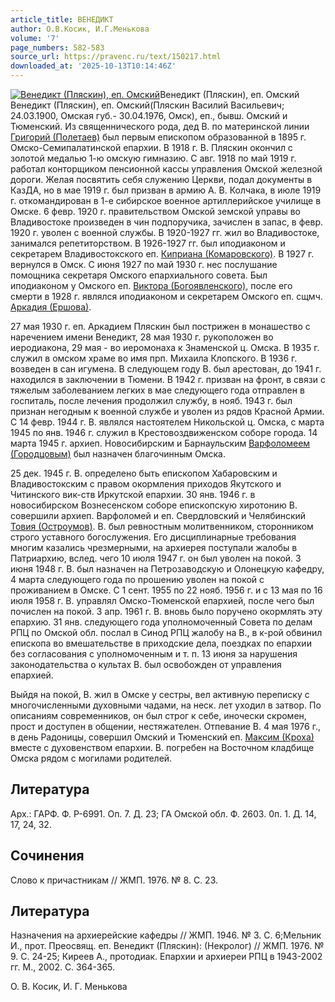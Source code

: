 ```yaml
---
article_title: ВЕНЕДИКТ
author: О.В.Косик, И.Г.Менькова
volume: '7'
page_numbers: 582-583
source_url: https://pravenc.ru/text/150217.html
downloaded_at: '2025-10-13T10:14:46Z'
---
```


[![Венедикт (Пляскин), еп. Омский](https://pravenc.ru/data/045/457/1234/1i200.jpg "Кликните для увеличения картинки")](https://pravenc.ru/data/045/457/1234/1i400.jpg)Венедикт (Пляскин), еп. Омский  
Венедикт (Пляскин), еп. Омский(Пляскин Василий Васильевич; 24.03.1900, Омская губ.- 30.04.1976, Омск), еп., бывш. Омский и Тюменский. Из священнического рода, дед В. по материнской линии [Григорий (Полетаев)](<https://pravenc.ru/text/Григорий (Полетаев).html>) был первым епископом образованной в 1895 г. Омско-Семипалатинской епархии. В 1918 г. В. Пляскин окончил с золотой медалью 1-ю омскую гимназию. С авг. 1918 по май 1919 г. работал конторщиком пенсионной кассы управления Омской железной дороги. Желая посвятить себя служению Церкви, подал документы в КазДА, но в мае 1919 г. был призван в армию А. В. Колчака, в июле 1919 г. откомандирован в 1-е сибирское военное артиллерийское училище в Омске. 6 февр. 1920 г. правительством Омской земской управы во Владивостоке произведен в чин подпоручика, зачислен в запас, в февр. 1920 г. уволен с военной службы. В 1920-1927 гг. жил во Владивостоке, занимался репетиторством. В 1926-1927 гг. был иподиаконом и секретарем Владивостокского еп. [Киприана (Комаровского)](<https://pravenc.ru/text/Киприана (Комаровского).html>). В 1927 г. вернулся в Омск. С июня 1927 по май 1930 г. нес послушание помощника секретаря Омского епархиального совета. Был иподиаконом у Омского еп. [Виктора (Богоявленского)](<https://pravenc.ru/text/Виктора (Богоявленского).html>), после его смерти в 1928 г. являлся иподиаконом и секретарем Омского еп. сщмч. [Аркадия (Ершова)](https://pravenc.ru/text/АРКАДИЙ.html).

27 мая 1930 г. еп. Аркадием Пляскин был пострижен в монашество с наречением имени Венедикт, 28 мая 1930 г. рукоположен во иеродиакона, 29 мая - во иеромонаха к Знаменской ц. Омска. В 1935 г. служил в омском храме во имя прп. Михаила Клопского. В 1936 г. возведен в сан игумена. В следующем году В. был арестован, до 1941 г. находился в заключении в Тюмени. В 1942 г. призван на фронт, в связи с тяжелым заболеванием легких в мае следующего года отправлен в госпиталь, после лечения продолжил службу, в нояб. 1943 г. был признан негодным к военной службе и уволен из рядов Красной Армии. С 14 февр. 1944 г. В. являлся настоятелем Никольской ц. Омска, с марта 1945 по янв. 1946 г. служил в Крестовоздвиженском соборе города. 14 марта 1945 г. архиеп. Новосибирским и Барнаульским [Варфоломеем (Городцовым)](https://pravenc.ru/text/ВАРФОЛОМЕЙ.html) был назначен благочинным Омска.

25 дек. 1945 г. В. определено быть епископом Хабаровским и Владивостокским с правом окормления приходов Якутского и Читинского вик-ств Иркутской епархии. 30 янв. 1946 г. в новосибирском Вознесенском соборе епископскую хиротонию В. совершили архиеп. Варфоломей и еп. Свердловский и Челябинский [Товия (Остроумов)](<https://pravenc.ru/text/Товия (Остроумов).html>). В. был ревностным молитвенником, сторонником строго уставного богослужения. Его дисциплинарные требования многим казались чрезмерными, на архиерея поступали жалобы в Патриархию, вслед. чего 10 июля 1947 г. он был уволен на покой. 3 июня 1948 г. В. был назначен на Петрозаводскую и Олонецкую кафедру, 4 марта следующего года по прошению уволен на покой с проживанием в Омске. С 1 сент. 1955 по 22 нояб. 1956 г. и с 13 мая по 16 июля 1958 г. В. управлял Омско-Тюменской епархией, после чего был почислен на покой. 3 апр. 1961 г. В. вновь было поручено окормлять эту епархию. 31 янв. следующего года уполномоченный Совета по делам РПЦ по Омской обл. послал в Синод РПЦ жалобу на В., в к-рой обвинил епископа во вмешательстве в приходские дела, поездках по епархии без согласования с уполномоченным и т. п. 13 июня за нарушения законодательства о культах В. был освобожден от управления епархией.

Выйдя на покой, В. жил в Омске у сестры, вел активную переписку с многочисленными духовными чадами, на неск. лет уходил в затвор. По описаниям современников, он был строг к себе, иночески скромен, прост и доступен в общении, нестяжателен. Отпевание В. 4 мая 1976 г., в день Радоницы, совершил Омский и Тюменский еп. [Максим (Кроха)](<https://pravenc.ru/text/Максим (Кроха).html>) вместе с духовенством епархии. В. погребен на Восточном кладбище Омска рядом с могилами родителей.

## Литература

Арх.: ГАРФ. Ф. Р-6991. Оп. 7. Д. 23; ГА Омской обл. Ф. 2603. 0п. 1. Д. 14, 17, 24, 32.

## Сочинения

Слово к причастникам // ЖМП. 1976. № 8. С. 23.

## Литература

Назначения на архиерейские кафедры // ЖМП. 1946. № 3. С. 6;Мельник И., прот. Преосвящ. еп. Венедикт (Пляскин): (Некролог) // ЖMП. 1976. № 9. С. 24-25; Киреев А., протодиак. Епархии и архиереи РПЦ в 1943-2002 гг. М., 2002. С. 364-365.

О.   В.   Косик,   И.   Г.   Менькова
